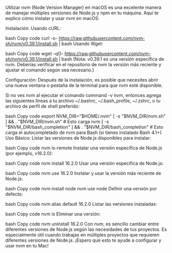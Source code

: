 Utilizar nvm (Node Version Manager) en macOS es una excelente manera de manejar múltiples versiones de Node.js y npm en tu máquina. Aquí te explico cómo instalar y usar nvm en macOS:

Instalación:
Usando cURL:

bash
Copy code
curl -o- https://raw.githubusercontent.com/nvm-sh/nvm/v0.39.1/install.sh | bash
Usando Wget:

bash
Copy code
wget -qO- https://raw.githubusercontent.com/nvm-sh/nvm/v0.39.1/install.sh | bash
(Nota: v0.39.1 es una versión específica de nvm. Deberías verificar en el repositorio de nvm la versión más reciente y ajustar el comando según sea necesario.)

Configuración:
Después de la instalación, es posible que necesites abrir una nueva ventana o pestaña de la terminal para que nvm esté disponible.

Si no ves nvm al ejecutar el comando command -v nvm, entonces agrega las siguientes líneas a tu archivo ~/.bashrc, ~/.bash_profile, ~/.zshrc, o tu archivo de perfil de shell preferido:

bash
Copy code
export NVM_DIR="$HOME/.nvm"
[ -s "$NVM_DIR/nvm.sh" ] && \. "$NVM_DIR/nvm.sh"  # Esto carga nvm
[ -s "$NVM_DIR/bash_completion" ] && \. "$NVM_DIR/bash_completion"  # Esto carga el autocompletado de nvm para Bash (si tienes instalado Bash 4.1+)
Uso Básico:
Listar las versiones de Node.js disponibles para instalar:

bash
Copy code
nvm ls-remote
Instalar una versión específica de Node.js (por ejemplo, v16.2.0):

bash
Copy code
nvm install 16.2.0
Usar una versión específica de Node.js:

bash
Copy code
nvm use 16.2.0
Instalar y usar la versión más reciente de Node.js:

bash
Copy code
nvm install node
nvm use node
Definir una versión por defecto:

bash
Copy code
nvm alias default 16.2.0
Listar las versiones instaladas:

bash
Copy code
nvm ls
Eliminar una versión:

bash
Copy code
nvm uninstall 16.2.0
Con nvm, es sencillo cambiar entre diferentes versiones de Node.js según las necesidades de tus proyectos. Es especialmente útil cuando trabajas en múltiples proyectos que requieren diferentes versiones de Node.js. ¡Espero que esto te ayude a configurar y usar nvm en tu Mac!